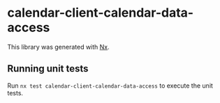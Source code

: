 # calendar-client-calendar-data-access

This library was generated with [Nx](https://nx.dev).

## Running unit tests

Run `nx test calendar-client-calendar-data-access` to execute the unit tests.
